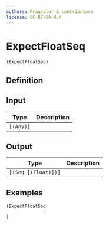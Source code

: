 ```yaml
---
authors: Fragcolor & contributors
license: CC-BY-SA-4.0
---
```



# ExpectFloatSeq

```clojure
(ExpectFloatSeq)
```


## Definition




## Input

| Type | Description |
|------|-------------|
| `[(Any)]` |  |


## Output

| Type | Description |
|------|-------------|
| `[(Seq [(Float)])]` |  |


## Examples

```clojure
(ExpectFloatSeq

)
```
